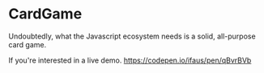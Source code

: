 # CardGame
Undoubtedly, what the Javascript ecosystem needs is a solid, all-purpose card game.

If you're interested in a live demo. https://codepen.io/ifaus/pen/qBvrBVb
